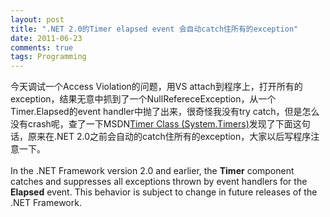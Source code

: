 ```yaml
---
layout: post
title: ".NET 2.0的Timer elapsed event 会自动catch住所有的exception"
date: 2011-06-23
comments: true
tags: Programming
---
```

今天调试一个Access Violation的问题，用VS attach到程序上，打开所有的exception，结果无意中抓到了一个NullRefereceException，从一个Timer.Elapsed的event handler中抛了出来，很奇怪我没有try catch，但是怎么没有crash呢，查了一下MSDN<a href="http://msdn.microsoft.com/en-us/library/system.timers.timer%28v=vs.85%29.aspx">Timer Class (System.Timers)</a>发现了下面这句话，原来在.NET 2.0之前会自动的catch住所有的exception，大家以后写程序注意一下。<br /><br />In the .NET Framework version 2.0 and earlier, the <b>Timer</b> component catches and suppresses all exceptions thrown by event handlers for the <b>Elapsed</b> event. This behavior is subject to change in future releases of the .NET Framework.<br />
